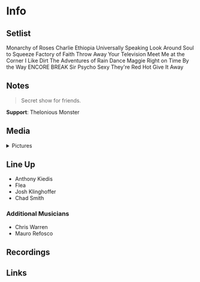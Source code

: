 # Info

## Setlist

Monarchy of Roses
Charlie
Ethiopia
Universally Speaking
Look Around
Soul to Squeeze
Factory of Faith
Throw Away Your Television
Meet Me at the Corner
I Like Dirt
The Adventures of Rain Dance Maggie
Right on Time
By the Way
ENCORE BREAK
Sir Psycho Sexy
They're Red Hot
Give It Away

## Notes

> Secret show for friends.

**Support**: Thelonious Monster

## Media 

<details>
  <summary>Pictures</summary>
  <!--<img alt="Setlist" title="Setlist" src="_.jpg" height="200" />
  <img alt="Flyer" title="Flyer" src="_.jpg" height="200" />-->
</details>

## Line Up

* Anthony Kiedis
* Flea
* Josh Klinghoffer
* Chad Smith

### Additional Musicians

* Chris Warren  
* Mauro Refosco

## Recordings

## Links